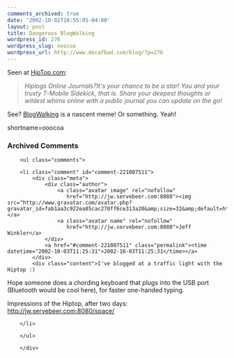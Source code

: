 ```yaml
---
comments_archived: true
date: '2002-10-02T10:55:05-04:00'
layout: post
title: Dangerous BlogWalking
wordpress_id: 276
wordpress_slug: ooocoa
wordpress_url: http://www.decafbad.com/blog/?p=276
---
```

Seen at <a href="http://www.hiptop.com">HipTop.com</a>:<blockquote><i>Hiplogs Online Journals?It's your chance to be a star! You and your trusty T-Mobile Sidekick, that is. Share your deepest thoughts or wildest whims online with a public journal you can update on the go!</i></blockquote>See?  <a href="http://www.decafbad.com/twiki/bin/view/Main/BlogWalking">BlogWalking</a> is a nascent meme!  Or something.  Yeah!
<!--more-->
shortname=ooocoa

<div id="comments" class="comments archived-comments">
            <h3>Archived Comments</h3>
            
        <ul class="comments">
            
        <li class="comment" id="comment-221087511">
            <div class="meta">
                <div class="author">
                    <a class="avatar image" rel="nofollow" 
                       href="http://jw.servebeer.com:8080"><img src="http://www.gravatar.com/avatar.php?gravatar_id=fab1aa3c922ea85cac270ff6ce313a20&amp;size=32&amp;default=http://mediacdn.disqus.com/1320279820/images/noavatar32.png"/></a>
                    <a class="avatar name" rel="nofollow" 
                       href="http://jw.servebeer.com:8080">Jeff Winkler</a>
                </div>
                <a href="#comment-221087511" class="permalink"><time datetime="2002-10-03T11:25:31">2002-10-03T11:25:31</time></a>
            </div>
            <div class="content">I've blogged at a traffic light with the Hiptop :) 

Hope someone does a chording keyboard that plugs into the USB port (Bluetooth would be cool here), for faster one-handed typing.

Impressions of the Hiptop, after two days:
http://jw.servebeer.com:8080/space/</div>
            
        </li>
    
        </ul>
    
        </div>
    